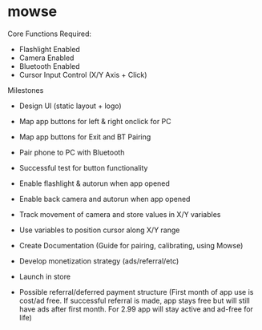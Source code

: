 # mowse


Core Functions Required:
- Flashlight Enabled
- Camera Enabled
- Bluetooth Enabled
- Cursor Input Control (X/Y Axis + Click)

Milestones
- Design UI (static layout + logo)
- Map app buttons for left & right onclick for PC
- Map app buttons for Exit and BT Pairing
- Pair phone to PC with Bluetooth
- Successful test for button functionality
- Enable flashlight & autorun when app opened
- Enable back camera and autorun when app opened
- Track movement of camera and store values in X/Y variables
- Use variables to position cursor along X/Y range
- Create Documentation (Guide for pairing, calibrating, using Mowse)
- Develop monetization strategy (ads/referral/etc)
- Launch in store



- Possible referral/deferred payment structure (First month of app use is cost/ad free. If successful referral is made, app stays free but will still have ads after first month. For 2.99 app will stay active and ad-free for life)
